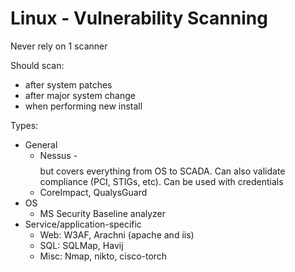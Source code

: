 # Linux - Vulnerability Scanning

Never rely on 1 scanner


Should scan:

- after system patches
- after major system change
- when performing new install



Types:

- General
  - Nessus - $$$$ but covers everything from OS to SCADA. Can also validate compliance (PCI, STIGs, etc). Can be used with credentials
  - CoreImpact, QualysGuard
- OS
  - MS Security Baseline analyzer
- Service/application-specific
  - Web: W3AF, Arachni (apache and iis)
  - SQL: SQLMap, Havij
  - Misc: Nmap, nikto, cisco-torch